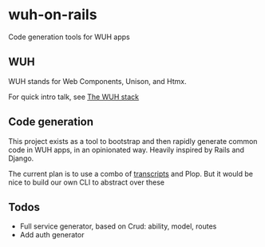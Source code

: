 # wuh-on-rails

Code generation tools for WUH apps

## WUH

WUH stands for Web Components, Unison, and Htmx.

For quick intro talk, see [The WUH stack](https://www.youtube.com/watch?v=5l5MJIZLQ2M)

## Code generation

This project exists as a tool to bootstrap and then rapidly generate common code in WUH apps, in an opinionated way. Heavily inspired by Rails and Django.

The current plan is to use a combo of [transcripts](https://www.unison-lang.org/docs/tooling/transcripts/) and Plop. But it would be nice to build our own CLI to abstract over these

## Todos

- Full service generator, based on Crud: ability, model, routes
- Add auth generator
